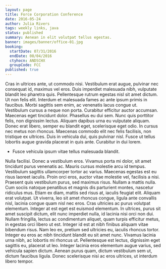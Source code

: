 ```yaml
---
layout: page
title: Force Corporation Conference
date: 2016-05-24
author: Julia Rivers
tags: weekly links, java
status: published
summary: Aenean in elit volutpat tellus egestas.
banner: images/banner/office-01.jpg
booking:
  startDate: 07/31/2016
  endDate: 08/04/2016
  ctyhocn: ANDSCHX
  groupCode: FCC
published: true
---
```

Cras in ultrices ante, ut commodo nisi. Vestibulum erat augue, pulvinar nec consequat id, maximus vel eros. Duis imperdiet malesuada nibh, vulputate blandit leo pharetra quis. Pellentesque rutrum egestas nisl sit amet dictum. Ut non felis elit. Interdum et malesuada fames ac ante ipsum primis in faucibus. Morbi sagittis sem enim, ac venenatis lacus congue ut. Vestibulum cursus a neque non porta. Curabitur efficitur auctor accumsan. Maecenas eget tincidunt dolor. Phasellus eu dui sem. Nunc quis porttitor felis, non dignissim lectus.
Aliquam dapibus urna eu vulputate aliquam. Donec erat libero, semper eu blandit eget, scelerisque eget odio. In cursus nec metus non rhoncus. Maecenas commodo elit nec felis facilisis, non tristique ex ultrices. Duis in vehicula dui, quis pulvinar nisl. Fusce ut tellus lobortis augue gravida placerat in quis ante. Curabitur in dui lorem.

* Fusce vehicula ipsum vitae tellus malesuada blandit.

Nulla facilisi. Donec a vestibulum eros. Vivamus porta mi dolor, sit amet tincidunt purus venenatis ac. Mauris cursus molestie arcu id tempus. Vestibulum sagittis ullamcorper tortor ac varius. Maecenas egestas est eu risus laoreet iaculis. Proin orci eros, auctor vitae molestie vel, facilisis a nisi. Praesent quis vestibulum purus, sed maximus risus. Nullam a mattis nulla. Cum sociis natoque penatibus et magnis dis parturient montes, nascetur ridiculus mus.
Etiam ex diam, mattis sed risus at, iaculis feugiat elit. Aliquam erat volutpat. Ut viverra, leo sit amet rhoncus congue, ligula ante convallis nisl, lacinia congue quam nisl nec eros. Cras ultricies ac purus volutpat elementum. Integer at est eget est euismod elementum. In ultrices, purus sit amet suscipit dictum, elit nunc imperdiet nulla, id lacinia nisi orci non dui. Nullam fringilla, lectus ac condimentum aliquet, quam turpis efficitur metus, in egestas orci libero ut est. Integer id est at nibh finibus aliquam vitae bibendum risus. Nam leo ex, pretium sed ultricies eu, iaculis rhoncus tortor. Integer eu eros ac nibh tincidunt blandit eu sit amet nunc. Vivamus lacinia urna nibh, ac lobortis mi rhoncus ut. Pellentesque est lectus, dignissim eget sagittis eu, placerat ut leo. Integer lacinia eros elementum augue varius, sed vehicula sapien dictum. Aenean purus quam, dictum vestibulum sem ut, dictum faucibus ligula. Donec scelerisque nisi ac eros ultrices, ut interdum libero tempor.
